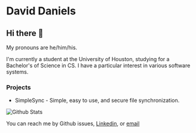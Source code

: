 # David Daniels

## Hi there 👋

My pronouns are he/him/his.

I'm currently a student at the University of Houston, studying for a Bachelor's of Science in CS.
I have a particular interest in various software systems.

### Projects

* SimpleSync - Simple, easy to use, and secure file synchronization.

![Github Stats](https://github-readme-stats.vercel.app/api?username=tetricz&show_icons=true&theme=gruvbox)

You can reach me by Github issues, [Linkedin](https://www.linkedin.com/in/david-daniels-9715a324a), or [email](mailto:DavidLeeDaniels@protonmail.com)
